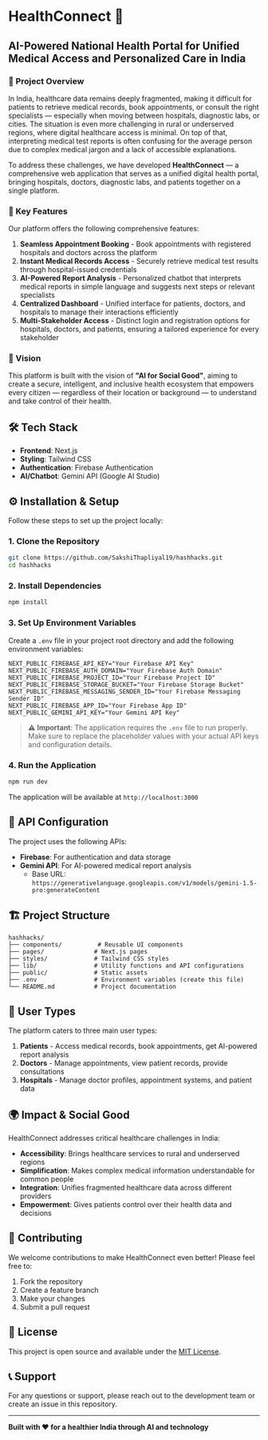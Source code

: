 # HealthConnect 🏥

## AI-Powered National Health Portal for Unified Medical Access and Personalized Care in India

### 🌟 Project Overview

In India, healthcare data remains deeply fragmented, making it difficult for patients to retrieve medical records, book appointments, or consult the right specialists — especially when moving between hospitals, diagnostic labs, or cities. The situation is even more challenging in rural or underserved regions, where digital healthcare access is minimal. On top of that, interpreting medical test reports is often confusing for the average person due to complex medical jargon and a lack of accessible explanations.

To address these challenges, we have developed **HealthConnect** — a comprehensive web application that serves as a unified digital health portal, bringing hospitals, doctors, diagnostic labs, and patients together on a single platform.

### 🚀 Key Features

Our platform offers the following comprehensive features:

1. **Seamless Appointment Booking** - Book appointments with registered hospitals and doctors across the platform
2. **Instant Medical Records Access** - Securely retrieve medical test results through hospital-issued credentials
3. **AI-Powered Report Analysis** - Personalized chatbot that interprets medical reports in simple language and suggests next steps or relevant specialists
4. **Centralized Dashboard** - Unified interface for patients, doctors, and hospitals to manage their interactions efficiently
5. **Multi-Stakeholder Access** - Distinct login and registration options for hospitals, doctors, and patients, ensuring a tailored experience for every stakeholder

### 🎯 Vision

This platform is built with the vision of **"AI for Social Good"**, aiming to create a secure, intelligent, and inclusive health ecosystem that empowers every citizen — regardless of their location or background — to understand and take control of their health.

## 🛠️ Tech Stack

- **Frontend**: Next.js
- **Styling**: Tailwind CSS
- **Authentication**: Firebase Authentication
- **AI/Chatbot**: Gemini API (Google AI Studio)

## ⚙️ Installation & Setup

Follow these steps to set up the project locally:

### 1. Clone the Repository

```bash
git clone https://github.com/SakshiThapliyal19/hashhacks.git
cd hashhacks
```

### 2. Install Dependencies

```bash
npm install
```

### 3. Set Up Environment Variables

Create a `.env` file in your project root directory and add the following environment variables:

```env
NEXT_PUBLIC_FIREBASE_API_KEY="Your Firebase API Key"
NEXT_PUBLIC_FIREBASE_AUTH_DOMAIN="Your Firebase Auth Domain"
NEXT_PUBLIC_FIREBASE_PROJECT_ID="Your Firebase Project ID"
NEXT_PUBLIC_FIREBASE_STORAGE_BUCKET="Your Firebase Storage Bucket"
NEXT_PUBLIC_FIREBASE_MESSAGING_SENDER_ID="Your Firebase Messaging Sender ID"
NEXT_PUBLIC_FIREBASE_APP_ID="Your Firebase App ID"
NEXT_PUBLIC_GEMINI_API_KEY="Your Gemini API Key"
```

> **⚠️ Important**: The application requires the `.env` file to run properly. Make sure to replace the placeholder values with your actual API keys and configuration details.

### 4. Run the Application

```bash
npm run dev
```

The application will be available at `http://localhost:3000`

## 🔐 API Configuration

The project uses the following APIs:

- **Firebase**: For authentication and data storage
- **Gemini API**: For AI-powered medical report analysis
  - Base URL: `https://generativelanguage.googleapis.com/v1/models/gemini-1.5-pro:generateContent`

## 🏗️ Project Structure

```
hashhacks/
├── components/          # Reusable UI components
├── pages/              # Next.js pages
├── styles/             # Tailwind CSS styles
├── lib/                # Utility functions and API configurations
├── public/             # Static assets
├── .env                # Environment variables (create this file)
└── README.md           # Project documentation
```

## 👥 User Types

The platform caters to three main user types:

1. **Patients** - Access medical records, book appointments, get AI-powered report analysis
2. **Doctors** - Manage appointments, view patient records, provide consultations
3. **Hospitals** - Manage doctor profiles, appointment systems, and patient data

## 🌍 Impact & Social Good

HealthConnect addresses critical healthcare challenges in India:

- **Accessibility**: Brings healthcare services to rural and underserved regions
- **Simplification**: Makes complex medical information understandable for common people
- **Integration**: Unifies fragmented healthcare data across different providers
- **Empowerment**: Gives patients control over their health data and decisions

## 🤝 Contributing

We welcome contributions to make HealthConnect even better! Please feel free to:

1. Fork the repository
2. Create a feature branch
3. Make your changes
4. Submit a pull request

## 📄 License

This project is open source and available under the [MIT License](LICENSE).

## 📞 Support

For any questions or support, please reach out to the development team or create an issue in this repository.

---

**Built with ❤️ for a healthier India through AI and technology**
